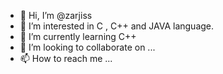 - 👋 Hi, I’m @zarjiss
- 👀 I’m interested in C , C++ and JAVA language.
- 🌱 I’m currently learning C++
- 💞️ I’m looking to collaborate on ...
- 📫 How to reach me ...

<!---
zarjiss /zarjiss is a ✨ special ✨ repository because its `README.md` (this file) appears on your GitHub profile.
You can click the Preview link to take a look at your changes.
--->
